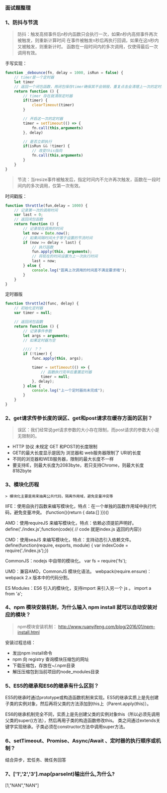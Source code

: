 ### 面试题整理

### 1、防抖与节流
> 防抖：触发高频事件后n秒内函数只会执行一次，如果n秒内高频事件再次被触发，则重新计算时间
> 在事件被触发n秒后再执行回调，如果在这n秒内又被触发，则重新计时。
> 函数在一段时间内的多次调用，仅使得最后一次调用有效。

手写实现：
```javascript
function _debounce(fn, delay = 1000, isRun = false) {
    // timer是一个定时器
    let timer
    // 返回一个闭包函数，用闭包保存timer确保其不会销毁，重复点击会清理上一次的定时器
    return function () {
        // timer 存在就清除定时器
        if(timer) {
            clearTimeout(timer)
        }

        // 开启这一次的定时器
        timer = setTimeout(() => {
            fn.call(this,arguments)
        }, delay)

        // 是否立即执行
        if(isRun && !timer) {
            // 改变this指向
            fn.call(this,arguments)
        }
    }
}
```

> 节流：当resize事件被触发后，指定时间内不允许再次触发，函数在一段时间内的多次调用，仅第一次有效。

时间戳版：
```javascript
function throttle(fun,delay = 1000) {
    // 记录第一次的调用时间
    var last = 0;
    // 返回闭包函数
    return function () {
        // 记录现在调用的时间
        let now = Date.now();
        // 如果间隔时间大于等于设置的节流时间
        if (now >= delay + last) {
            // 执行函数
            fun.apply(this, arguments);
            // 将现在的时间设置为上一次执行时间
            last = now;
        } else {
            console.log("距离上次调用的时间差不满足要求哦");
        }
    }
}
```
定时器版
```javascript
function throttle2(func, delay) {
    // 初始化定时器
    var timer = null;

    // 返回闭包函数
    return function () {
        // 记录事件参数
        let args = arguments;
        // 如果定时器为空

        //// ？？
        if (!timer) {
            func.apply(this, args);

            timer = setTimeout(() => {
                // 函数执行完毕后重置定时器
                timer = null;
            }, delay);
        } else {
            console.log("上一个定时器尚未完成");
        }
    }
}

```

### 2、get请求传参长度的误区、get和post请求在缓存方面的区别？
  > 误区：我们经常说get请求参数的大小存在限制，而post请求的参数大小是无限制的。
  
  * HTTP 协议 未规定 GET 和POST的长度限制
  * GET的最大长度显示是因为 浏览器和 web服务器限制了 URI的长度
  * 不同的浏览器和WEB服务器，限制的最大长度不一样
  * 要支持IE，则最大长度为2083byte，若只支持Chrome，则最大长度 8182byte


### 3、模块化历程
    > 模块化主要是用来抽离公共代码，隔离作用域，避免变量冲突等

  IIFE：使用自执行函数来编写模块化，特点：在一个单独的函数作用域中执行代码，避免变量冲突。
(function(){return { data:[] }})()

AMD：使用requireJS 来编写模块化，特点：依赖必须提前声明好。
define('./index.js',function(code){ // code 就是index.js 返回的内容})

CMD：使用seaJS 来编写模块化，特点：支持动态引入依赖文件。
define(function(require, exports, module) { var indexCode = require('./index.js');})

CommonJS：nodejs 中自带的模块化。
var fs = require('fs');

UMD：兼容AMD，CommonJS 模块化语法。
webpack(require.ensure)：webpack 2.x 版本中的代码分割。

ES Modules：ES6 引入的模块化，支持import 来引入另一个 js 。
import a from 'a';

### 4、npm 模块安装机制，为什么输入 npm install 就可以自动安装对应的模块？
 > npm模块安装机制： http://www.ruanyifeng.com/blog/2016/01/npm-install.html

安装过程总结：
 * 发出npm install命令
 * npm 向 registry 查询模块压缩包的网址 
 * 下载压缩包，存放在~/.npm目录
 * 解压压缩包到当前项目的node_modules目录

### 5、ES5的继承和ES6的继承有什么区别？

ES5的继承时通过prototype或构造函数机制来实现。ES5的继承实质上是先创建子类的实例对象，然后再将父类的方法添加到this上（Parent.apply(this)）。

ES6的继承机制完全不同，实质上是先创建父类的实例对象this（所以必须先调用父类的super()方法），然后再用子类的构造函数修改this。
类之间通过extends关键字实现继承。子类必须在constructor方法中调用super方法。

### 6、setTimeout、Promise、Async/Await 、定时器的执行顺序或机制？

结合异步，宏任务、微任务回答

### 7、['1','2','3'].map(parseInt)输出什么,为什么?

[1,"NAN","NAN"]




















